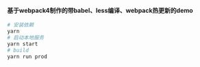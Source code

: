 #### 基于webpack4制作的带babel、less编译、webpack热更新的demo
```bash
# 安装依赖
yarn
# 启动本地服务
yarn start
# build
yarn run prod
```
